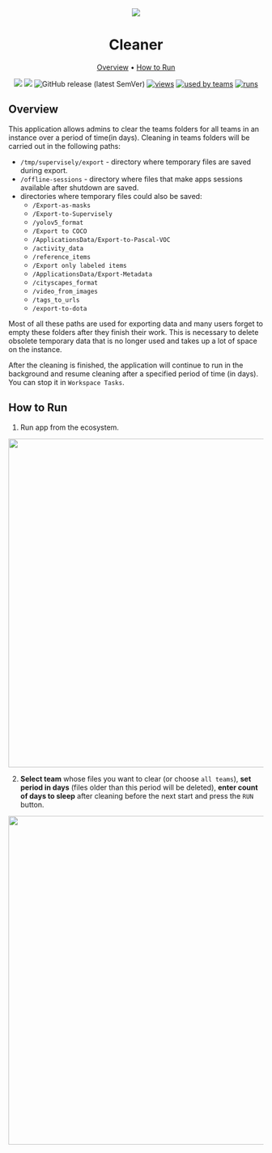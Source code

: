 <div align='center' markdown> 
<img src='https://user-images.githubusercontent.com/115161827/215558057-ca96a7e2-c243-4232-8133-8cab6b42d904.png'>

# Cleaner

<p align='center'>
  <a href='#overview'>Overview</a> •
   <a href='#How-to-Run'>How to Run</a>
</p>

[![](https://img.shields.io/badge/supervisely-ecosystem-brightgreen)](https://ecosystem.supervise.ly/apps/supervisely-ecosystem/cleaner)
[![](https://img.shields.io/badge/slack-chat-green.svg?logo=slack)](https://supervise.ly/slack)
![GitHub release (latest SemVer)](https://img.shields.io/github/v/release/supervisely-ecosystem/cleaner?include_prereleases)
[![views](https://app.supervise.ly/public/api/v3/ecosystem.counters?repo=supervisely-ecosystem/cleaner&counter=views&label=views)](https://supervise.ly)
[![used by teams](https://app.supervise.ly/public/api/v3/ecosystem.counters?repo=supervisely-ecosystem/cleaner&counter=downloads&label=used%20by%20teams)](https://supervise.ly)
[![runs](https://app.supervise.ly/public/api/v3/ecosystem.counters?repo=supervisely-ecosystem/cleaner&counter=runs&label=runs&123)](https://supervise.ly)

</div>

## Overview

This application allows admins to clear the teams folders for all teams in an instance over a period of time(in days).
Cleaning in teams folders will be carried out in the following paths:

- `/tmp/supervisely/export` - directory where temporary files are saved during export.
- `/offline-sessions` - directory where files that make apps sessions available after shutdown are saved.
- directories where temporary files could also be saved:
  - `/Export-as-masks`
  - `/Export-to-Supervisely`
  - `/yolov5_format`
  - `/Export to COCO`
  - `/ApplicationsData/Export-to-Pascal-VOC`
  - `/activity_data`
  - `/reference_items`
  - `/Export only labeled items`
  - `/ApplicationsData/Export-Metadata`
  - `/cityscapes_format`
  - `/video_from_images`
  - `/tags_to_urls`
  - `/export-to-dota`

Most of all these paths are used for exporting data and many users forget to empty these folders after they finish their work.
This is necessary to delete obsolete temporary data that is no longer used and takes up a lot of space on the instance.

After the cleaning is finished, the application will continue to run in the background and resume cleaning after a specified period of time (in days). You can stop it in `Workspace Tasks`.

## How to Run

1. Run app from the ecosystem.

<div align="center" markdown>
<img src="https://user-images.githubusercontent.com/79905215/217010352-0c1ea4a5-611d-4002-ac74-e92360fbcd68.png" width="650"/>
</div>

2. **Select team** whose files you want to clear (or choose `all teams`), **set period in days** (files older than this period will be deleted), **enter count of days to sleep** after cleaning before the next start and press the `RUN` button.

<div align="center" markdown>
<img src="https://user-images.githubusercontent.com/79905215/217009473-cd4ba9ec-bbd4-4971-94da-e9bf3582c2ba.png" width="650"/>
</div>
